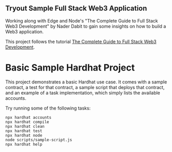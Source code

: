 ## Tryout Sample Full Stack Web3 Application

Working along with Edge and Node's "The Complete Guide to Full Stack Web3 Development" by Nader Dabit to gain some insights on how to build a Web3 application.

This project follows the tutorial [The Complete Guide to Full Stack Web3 Development](https://dev.to/edge-and-node/the-complete-guide-to-full-stack-web3-development-4g74).

# Basic Sample Hardhat Project

This project demonstrates a basic Hardhat use case. It comes with a sample contract, a test for that contract, a sample script that deploys that contract, and an example of a task implementation, which simply lists the available accounts.

Try running some of the following tasks:

```shell
npx hardhat accounts
npx hardhat compile
npx hardhat clean
npx hardhat test
npx hardhat node
node scripts/sample-script.js
npx hardhat help
```

